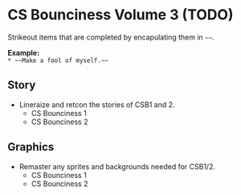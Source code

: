 # CS Bounciness Volume 3 (TODO)

Strikeout items that are completed by encapulating them in `~~`.

**Example:**  
`* ~~Make a fool of myself.~~`

## Story
* Lineraize and retcon the stories of CSB1 and 2.
  * CS Bounciness 1
  * CS Bounciness 2

## Graphics
* Remaster any sprites and backgrounds needed for CSB1/2.
  * CS Bounciness 1
  * CS Bounciness 2